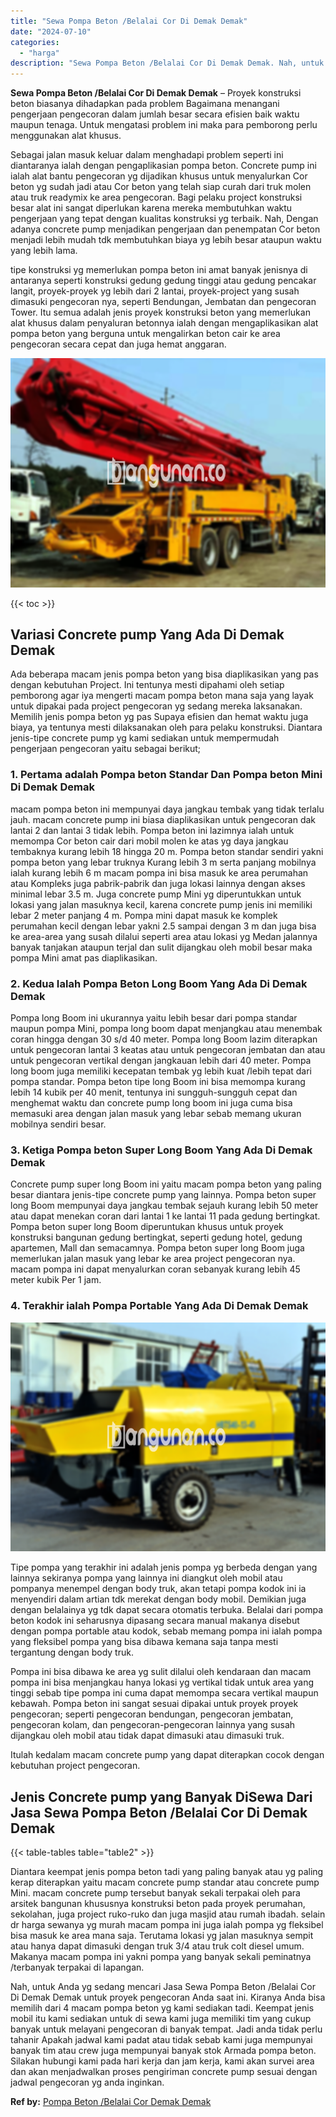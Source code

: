 ```yaml
---
title: "Sewa Pompa Beton /Belalai Cor Di Demak Demak"
date: "2024-07-10"
categories: 
  - "harga"
description: "Sewa Pompa Beton /Belalai Cor Di Demak Demak. Nah, untuk Anda yg sedang mencari Jasa Sewa Pompa Beton /Belalai Cor Di Demak Demak untuk proyek pengecoran And..."
---
```


**Sewa Pompa Beton /Belalai Cor Di Demak Demak** – Proyek konstruksi beton biasanya dihadapkan pada problem Bagaimana menangani pengerjaan pengecoran dalam jumlah besar secara efisien baik waktu maupun tenaga. Untuk mengatasi problem ini maka para pemborong perlu menggunakan alat khusus.

Sebagai jalan masuk keluar dalam menghadapi problem seperti ini diantaranya ialah dengan pengaplikasian pompa beton. Concrete pump ini ialah alat bantu pengecoran yg dijadikan khusus untuk menyalurkan Cor beton yg sudah jadi atau Cor beton yang telah siap curah dari truk molen atau truk readymix ke area pengecoran. Bagi pelaku project konstruksi besar alat ini sangat diperlukan karena mereka membutuhkan waktu pengerjaan yang tepat dengan kualitas konstruksi yg terbaik. Nah, Dengan adanya concrete pump menjadikan pengerjaan dan penempatan Cor beton menjadi lebih mudah tdk membutuhkan biaya yg lebih besar ataupun waktu yang lebih lama.

tipe konstruksi yg memerlukan pompa beton ini amat banyak jenisnya di antaranya seperti konstruksi gedung gedung tinggi atau gedung pencakar langit, proyek-proyek yg lebih dari 2 lantai, proyek-project yang susah dimasuki pengecoran nya, seperti Bendungan, Jembatan dan pengecoran Tower. Itu semua adalah jenis proyek konstruksi beton yang memerlukan alat khusus dalam penyaluran betonnya ialah dengan mengaplikasikan alat pompa beton yang berguna untuk mengalirkan beton cair ke area pengecoran secara cepat dan juga hemat anggaran.

![Sewa Pompa Beton /Belalai Cor Di Demak Demak](/images/sewa-concrete-pump-31.png)

{{< toc >}}

## Variasi Concrete pump Yang Ada Di Demak Demak

Ada beberapa macam jenis pompa beton yang bisa diaplikasikan yang pas dengan kebutuhan Project. Ini tentunya mesti dipahami oleh setiap pemborong agar iya mengerti macam pompa beton mana saja yang layak untuk dipakai pada project pengecoran yg sedang mereka laksanakan. Memilih jenis pompa beton yg pas Supaya efisien dan hemat waktu juga biaya, ya tentunya mesti dilaksanakan oleh para pelaku konstruksi. Diantara jenis-tipe concrete pump yg kami sediakan untuk mempermudah pengerjaan pengecoran yaitu sebagai berikut;

### 1\. Pertama adalah Pompa beton Standar Dan Pompa beton Mini Di Demak Demak

macam pompa beton ini mempunyai daya jangkau tembak yang tidak terlalu jauh. macam concrete pump ini biasa diaplikasikan untuk pengecoran dak lantai 2 dan lantai 3 tidak lebih. Pompa beton ini lazimnya ialah untuk memompa Cor beton cair dari mobil molen ke atas yg daya jangkau tembaknya kurang lebih 18 hingga 20 m. Pompa beton standar sendiri yakni pompa beton yang lebar truknya Kurang lebih 3 m serta panjang mobilnya ialah kurang lebih 6 m macam pompa ini bisa masuk ke area perumahan atau Kompleks juga pabrik-pabrik dan juga lokasi lainnya dengan akses minimal lebar 3.5 m. Juga concrete pump Mini yg diperuntukkan untuk lokasi yang jalan masuknya kecil, karena concrete pump jenis ini memiliki lebar 2 meter panjang 4 m. Pompa mini dapat masuk ke komplek perumahan kecil dengan lebar yakni 2.5 sampai dengan 3 m dan juga bisa ke area-area yang susah dilalui seperti area atau lokasi yg Medan jalannya banyak tanjakan ataupun terjal dan sulit dijangkau oleh mobil besar maka pompa Mini amat pas diaplikasikan.

### 2\. Kedua Ialah Pompa Beton Long Boom Yang Ada Di Demak Demak

Pompa long Boom ini ukurannya yaitu lebih besar dari pompa standar maupun pompa Mini, pompa long boom dapat menjangkau atau menembak coran hingga dengan 30 s/d 40 meter. Pompa long Boom lazim diterapkan untuk pengecoran lantai 3 keatas atau untuk pengecoran jembatan dan atau untuk pengecoran vertikal dengan jangkauan lebih dari 40 meter. Pompa long boom juga memiliki kecepatan tembak yg lebih kuat /lebih tepat dari pompa standar. Pompa beton tipe long Boom ini bisa memompa kurang lebih 14 kubik per 40 menit, tentunya ini sungguh-sungguh cepat dan menghemat waktu dan concrete pump long boom ini juga cuma bisa memasuki area dengan jalan masuk yang lebar sebab memang ukuran mobilnya sendiri besar.

### 3\. Ketiga Pompa beton Super Long Boom Yang Ada Di Demak Demak

Concrete pump super long Boom ini yaitu macam pompa beton yang paling besar diantara jenis-tipe concrete pump yang lainnya. Pompa beton super long Boom mempunyai daya jangkau tembak sejauh kurang lebih 50 meter atau dapat menekan coran dari lantai 1 ke lantai 11 pada gedung bertingkat. Pompa beton super long Boom diperuntukan khusus untuk proyek konstruksi bangunan gedung bertingkat, seperti gedung hotel, gedung apartemen, Mall dan semacamnya. Pompa beton super long Boom juga memerlukan jalan masuk yang lebar ke area project pengecoran nya. macam pompa ini dapat menyalurkan coran sebanyak kurang lebih 45 meter kubik Per 1 jam.

### 4\. Terakhir ialah Pompa Portable Yang Ada Di Demak Demak

![Sewa Pompa Beton /Belalai Cor Di Demak Demak](/images/sewa-concrete-pump-20.png)

Tipe pompa yang terakhir ini adalah jenis pompa yg berbeda dengan yang lainnya sekiranya pompa yang lainnya ini diangkut oleh mobil atau pompanya menempel dengan body truk, akan tetapi pompa kodok ini ia menyendiri dalam artian tdk merekat dengan body mobil. Demikian juga dengan belalainya yg tdk dapat secara otomatis terbuka. Belalai dari pompa beton kodok ini seharusnya dipasang secara manual makanya disebut dengan pompa portable atau kodok, sebab memang pompa ini ialah pompa yang fleksibel pompa yang bisa dibawa kemana saja tanpa mesti tergantung dengan body truk.

Pompa ini bisa dibawa ke area yg sulit dilalui oleh kendaraan dan macam pompa ini bisa menjangkau hanya lokasi yg vertikal tidak untuk area yang tinggi sebab tipe pompa ini cuma dapat memompa secara vertikal maupun kebawah. Pompa beton ini sangat sesuai dipakai untuk proyek proyek pengecoran; seperti pengecoran bendungan, pengecoran jembatan, pengecoran kolam, dan pengecoran-pengecoran lainnya yang susah dijangkau oleh mobil atau tidak dapat dimasuki atau dimasuki truk.

Itulah kedalam macam concrete pump yang dapat diterapkan cocok dengan kebutuhan project pengecoran.

## Jenis Concrete pump yang Banyak DiSewa Dari Jasa Sewa Pompa Beton /Belalai Cor Di Demak Demak

{{< table-tables table="table2" >}}

Diantara keempat jenis pompa beton tadi yang paling banyak atau yg paling kerap diterapkan yaitu macam concrete pump standar atau concrete pump Mini. macam concrete pump tersebut banyak sekali terpakai oleh para arsitek bangunan khususnya konstruksi beton pada proyek perumahan, sekolahan, juga project ruko-ruko dan juga masjid atau rumah ibadah. selain dr harga sewanya yg murah macam pompa ini juga ialah pompa yg fleksibel bisa masuk ke area mana saja. Terutama lokasi yg jalan masuknya sempit atau hanya dapat dimasuki dengan truk 3/4 atau truk colt diesel umum. Makanya macam pompa ini yakni pompa yang banyak sekali peminatnya /terbanyak terpakai di lapangan.

Nah, untuk Anda yg sedang mencari Jasa Sewa Pompa Beton /Belalai Cor Di Demak Demak untuk proyek pengecoran Anda saat ini. Kiranya Anda bisa memilih dari 4 macam pompa beton yg kami sediakan tadi. Keempat jenis mobil itu kami sediakan untuk di sewa kami juga memiliki tim yang cukup banyak untuk melayani pengecoran di banyak tempat. Jadi anda tidak perlu tahanir Apakah jadwal kami padat atau tidak sebab kami juga mempunyai banyak tim atau crew juga mempunyai banyak stok Armada pompa beton. Silakan hubungi kami pada hari kerja dan jam kerja, kami akan survei area dan akan menjadwalkan proses pengiriman concrete pump sesuai dengan jadwal pengecoran yg anda inginkan.

**Ref by:** [Pompa Beton /Belalai Cor Demak Demak](https://id.wikipedia.org/wiki/Pompa)
